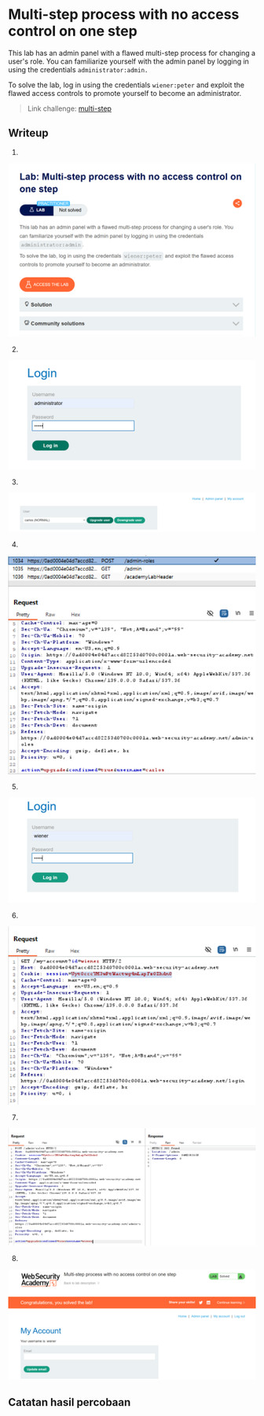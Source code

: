 # Multi-step process with no access control on one step
This lab has an admin panel with a flawed multi-step process for changing a user's role. You can familiarize yourself with the admin panel by logging in using the credentials `administrator:admin.`

To solve the lab, log in using the credentials `wiener:peter` and exploit the flawed access controls to promote yourself to become an administrator.

>Link challenge: [multi-step](https://portswigger.net/web-security/access-control/lab-multi-step-process-with-no-access-control-on-one-step)
## Writeup

1. 
![alt](./gambar/multi-1.png)

2. 
![alt](./gambar/multi-2.png)

3.
![alt](./gambar/multi-3.png)

4.
![alt](./gambar/multi-4.png)

5.
![alt](./gambar/multi-5.png)


6.
![alt](./gambar/multi-6.png)


7.
![alt](./gambar/multi-7.png)

8.
![alt](./gambar/multi-8.png)

## Catatan hasil percobaan
